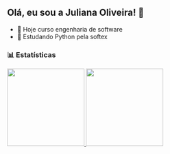 ## Olá, eu sou a Juliana Oliveira! 👋

- 🔭 Hoje curso engenharia de software 
- 🌱 Estudando Python pela softex

<div> 
  
### 📊 Estatísticas

 <div>
  <a href="https://github.com/Juholv">
  <img height="180em" src="https://github-readme-stats.vercel.app/api?username=Juholv&show_icons=true&theme=omni&include_all_commits=true&count_private=true"/>
  <img height="180em" src="https://github-readme-stats.vercel.app/api/top-langs/?username=Juholv&layout=compact&langs_count=16&theme=omni"/>
</div>




